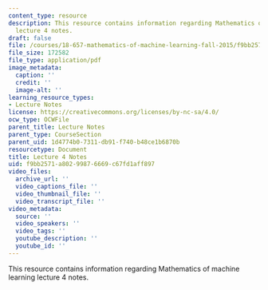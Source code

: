 ```yaml
---
content_type: resource
description: This resource contains information regarding Mathematics of machine learning
  lecture 4 notes.
draft: false
file: /courses/18-657-mathematics-of-machine-learning-fall-2015/f9bb2571a80299876669c67fd1aff897_MIT18_657F15_L4.pdf
file_size: 172582
file_type: application/pdf
image_metadata:
  caption: ''
  credit: ''
  image-alt: ''
learning_resource_types:
- Lecture Notes
license: https://creativecommons.org/licenses/by-nc-sa/4.0/
ocw_type: OCWFile
parent_title: Lecture Notes
parent_type: CourseSection
parent_uid: 1d4774b0-7311-db91-f740-b48ce1b6870b
resourcetype: Document
title: Lecture 4 Notes
uid: f9bb2571-a802-9987-6669-c67fd1aff897
video_files:
  archive_url: ''
  video_captions_file: ''
  video_thumbnail_file: ''
  video_transcript_file: ''
video_metadata:
  source: ''
  video_speakers: ''
  video_tags: ''
  youtube_description: ''
  youtube_id: ''
---
```

This resource contains information regarding Mathematics of machine learning lecture 4 notes.